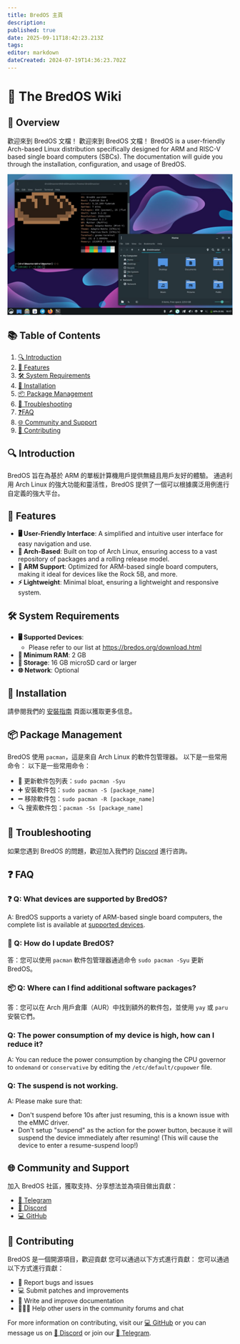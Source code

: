 ```yaml
---
title: BredOS 主頁
description:
published: true
date: 2025-09-11T18:42:23.213Z
tags:
editor: markdown
dateCreated: 2024-07-19T14:36:23.702Z
---
```


# 🍞 The BredOS Wiki

## 🌟 Overview

歡迎來到 BredOS 文檔！ 歡迎來到 BredOS 文檔！ BredOS is a user-friendly Arch-based Linux distribution specifically designed for ARM and RISC-V based single board computers (SBCs).
The documentation will guide you through the installation, configuration, and usage of BredOS.

![](https://github.com/LinuxDroidMaster/Fydetab-Duo-DroidMaster-wiki/raw/main/Images/Linux/BredOS/preview.jpg)

## 📚 Table of Contents

1. [🔍 Introduction](#introduction)
2. [🚀 Features](#features)
3. [🛠️ System Requirements](#system-requirements)
4. [💽 Installation](/installation)
5. [📦 Package Management](#package-management)
6. [🐞 Troubleshooting](#troubleshooting)
7. [❓FAQ](#faq)
8. [🌐 Community and Support](#community-and-support)
9. [🤝 Contributing](#contributing)

## 🔍 Introduction

BredOS 旨在為基於 ARM 的單板計算機用戶提供無縫且用戶友好的體驗。 通過利用 Arch Linux 的強大功能和靈活性，BredOS 提供了一個可以根據廣泛用例進行自定義的強大平台。

## 🚀 Features

- **🖥️ User-Friendly Interface**: A simplified and intuitive user interface for easy navigation and use.
- **🎯 Arch-Based**: Built on top of Arch Linux, ensuring access to a vast repository of packages and a rolling release model.
- **🔧 ARM Support**: Optimized for ARM-based single board computers, making it ideal for devices like the Rock 5B, and more.
- **⚡ Lightweight**: Minimal bloat, ensuring a lightweight and responsive system.

## 🛠️ System Requirements

- **🖥️ Supported Devices**:
  - Please refer to our list at https://bredos.org/download.html
- **🧠 Minimum RAM**: 2 GB
- **💾 Storage**: 16 GB microSD card or larger
- **🌐 Network**: Optional

## 💽 Installation

請參閱我們的 [安裝指南](/installation) 頁面以獲取更多信息。

## 📦 Package Management

BredOS 使用 `pacman`，這是來自 Arch Linux 的軟件包管理器。 以下是一些常用命令： 以下是一些常用命令：

- 🔄 更新軟件包列表：`sudo pacman -Syu`
- ➕ 安裝軟件包：`sudo pacman -S [package_name]`
- ➖ 移除軟件包：`sudo pacman -R [package_name]`
- 🔍 搜索軟件包：`pacman -Ss [package_name]`

## 🐞 Troubleshooting

如果您遇到 BredOS 的問題，歡迎加入我們的 [Discord](https://discord.gg/jwhxuyKXaa) 進行咨詢。

## ❓ FAQ

### ❓ Q: What devices are supported by BredOS?

A: BredOS supports a variety of ARM-based single board computers, the complete list is available at [supported devices](#system-requirements).

### 🔄 Q: How do I update BredOS?

答：您可以使用 `pacman` 軟件包管理器通過命令 `sudo pacman -Syu` 更新 BredOS。

### 📦 Q: Where can I find additional software packages?

答：您可以在 Arch 用戶倉庫（AUR）中找到額外的軟件包，並使用 `yay` 或 `paru` 安裝它們。

### Q: The power consumption of my device is high, how can I reduce it?

A: You can reduce the power consumption by changing the CPU governor to `ondemand` or `conservative` by editing the `/etc/default/cpupower` file.

### Q: The suspend is not working.

A: Please make sure that:

- Don't suspend before 10s after just  resuming, this is a known issue with the eMMC driver.
- Don't setup "suspend" as the action for the power button, because it will suspend the device immediately after resuming! (This will cause the device to enter a resume-suspend loop!)

## 🌐 Community and Support

加入 BredOS 社區，獲取支持、分享想法並為項目做出貢獻：

- [📱 Telegram](https://t.me/bredoslinux)
- [💬 Discord](https://discord.gg/jwhxuyKXaa)
- [💻 GitHub](http://github.com/BredOS)

## 🤝 Contributing

BredOS 是一個開源項目，歡迎貢獻 您可以通過以下方式進行貢獻： 您可以通過以下方式進行貢獻：

- 🐛 Report bugs and issues
- 💻 Submit patches and improvements
- 📄 Write and improve documentation
- 🧑‍🤝‍🧑 Help other users in the community forums and chat

For more information on contributing, visit our [💻 GitHub](http://github.com/BredOS) or you can message us on [💬 Discord](https://discord.gg/jwhxuyKXaa) or join our [📱 Telegram](https://t.me/bredoslinux).
